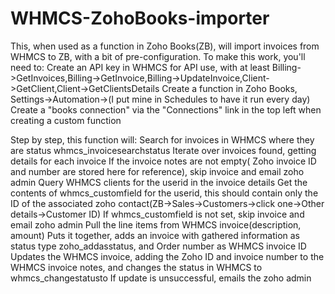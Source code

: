 # WHMCS-ZohoBooks-importer
This, when used as a function in Zoho Books(ZB), will import invoices from WHMCS to ZB, with a bit of pre-configuration.
To make this work, you'll need to:
Create an API key in WHMCS for API use, with at least Billing->GetInvoices,Billing->GetInvoice,Billing->UpdateInvoice,Client->GetClient,Client->GetClientsDetails
Create a function in Zoho Books, Settings->Automation->(I put mine in Schedules to have it run every day)
Create a "books connection" via the "Connections" link in the top left when creating a custom function

Step by step, this function will:
  Search for invoices in WHMCS where they are status whmcs_invoicesearchstatus
  Iterate over invoices found, getting details for each invoice
  If the invoice notes are not empty( Zoho invoice ID and number are stored here for reference), skip invoice and email zoho admin
  Query WHMCS clients for the userid in the invoice details
  Get the contents of whmcs_customfield for the userid, this should contain only the ID of the associated zoho contact(ZB->Sales->Customers->click one->Other details->Customer ID)
  If whmcs_customfield is not set, skip invoice and email zoho admin
  Pull the line items from WHMCS invoice(description, amount)
  Puts it together, adds an invoice with gathered information as status type zoho_addasstatus, and Order number as WHMCS invoice ID
  Updates the WHMCS invoice, adding the Zoho ID and invoice number to the WHMCS invoice notes, and changes the status in WHMCS to whmcs_changestatusto
  If update is unsuccessful, emails the zoho admin
  
